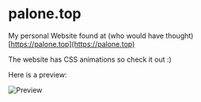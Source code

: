 # palone.top

My personal Website found at (who would have thought) [https://palone.top](https://palone.top)

The website has CSS animations so check it out :)

Here is a preview:

![Preview](http://palone.top/sx/i/5376cd04ec4cd00ad4e5dca243526005.png)
